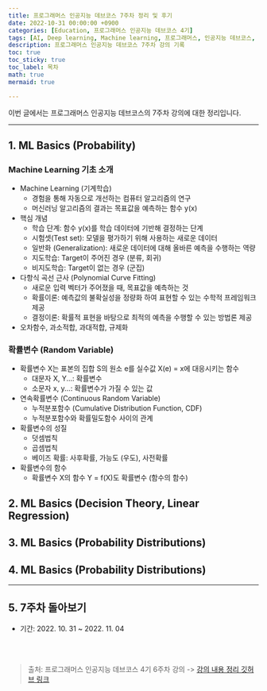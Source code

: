 ```yaml
---
title: 프로그래머스 인공지능 데브코스 7주차 정리 및 후기
date: 2022-10-31 00:00:00 +0900
categories: [Education, 프로그래머스 인공지능 데브코스 4기]
tags: [AI, Deep learning, Machine learning, 프로그래머스, 인공지능 데브코스, K-digital training]
description: 프로그래머스 인공지능 데브코스 7주차 강의 기록
toc: true
toc_sticky: true
toc_label: 목차
math: true
mermaid: true

---
```


이번 글에서는 프로그래머스 인공지능 데브코스의 7주차 강의에 대한 정리입니다. <br/>

---

## 1. ML Basics (Probability)

### Machine Learning 기초 소개
- Machine Learning (기계학습)
    - 경험을 통해 자동으로 개선하는 컴퓨터 알고리즘의 연구
    - 머신러닝 알고리즘의 결과는 목표값을 예측하는 함수 y(x)
- 핵심 개념
    - 학습 단계: 함수 y(x)를 학습 데이터에 기반해 결정하는 단계
    - 시험셋(Test set): 모델을 평가하기 위해 사용하는 새로운 데이터
    - 일반화 (Generalization): 새로운 데이터에 대해 올바른 예측을 수행하는 역량
    - 지도학습: Target이 주어진 경우 (분류, 회귀)
    - 비지도학습: Target이 없는 경우 (군집)
- 다항식 곡선 근사 (Polynomial Curve Fitting)
    - 새로운 입력 벡터가 주어졌을 때, 목표값을 예측하는 것
    - 확률이론: 예측값의 불확실성을 정량화 하여 표현할 수 있는 수학적 프레임워크 제공
    - 결정이론: 확률적 표현을 바탕으로 최적의 예측을 수행할 수 있는 방법론 제공
- 오차함수, 과소적합, 과대적합, 규제화

### 확률변수 (Random Variable)
- 확률변수 X는 표본의 집합 S의 원소 e를 실수값 X(e) = x에 대응시키는 함수
    - 대문자 X, Y...: 확률변수
    - 소문자 x, y...: 확률변수가 가질 수 있는 값
- 연속확률변수 (Continuous Random Variable)
    - 누적분포함수 (Cumulative Distribution Function, CDF)
    - 누적분포함수와 확률밀도함수 사이의 관계
- 확률변수의 성질
    - 덧셈법칙
    - 곱셈법칙
    - 베이즈 확률: 사후확률, 가능도 (우도), 사전확률
- 확률변수의 함수
    - 확률변수 X의 함수 Y = f(X)도 확률변수 (함수의 함수)

## 2. ML Basics (Decision Theory, Linear Regression)

## 3. ML Basics (Probability Distributions)

## 4. ML Basics (Probability Distributions)

---

## 5. 7주차 돌아보기

- 기간: 2022. 10. 31 ~ 2022. 11. 04



<br/>
<br/>

> 출처: 프로그래머스 인공지능 데브코스 4기 6주차 강의 -> [강의 내용 정리 깃허브 링크](https://github.com/Paul-scpark/AI-dev-course/tree/main/7%EC%A3%BC%EC%B0%A8)
